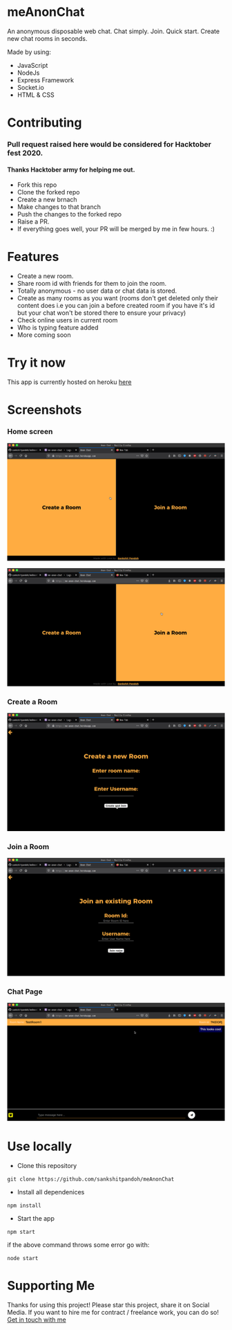 # meAnonChat
An anonymous disposable web chat.
Chat simply. Join. Quick start. Create new chat rooms in seconds.

Made by using:
- JavaScript
- NodeJs
- Express Framework
- Socket.io
- HTML & CSS


# Contributing

### Pull request raised here would be considered for Hacktober fest 2020.
#### Thanks Hacktober army for helping me out.

- Fork this repo 
- Clone the forked repo
- Create a new brnach
- Make changes to that branch
- Push the changes to the forked repo
- Raise a PR. 
- If everything goes well, your PR will be merged by me in few hours. :)

# Features
- Create a new room.
- Share room id with friends for them to join the room.
- Totally anonymous - no user data or chat data is stored.
- Create as many rooms as you want (rooms don't get deleted only their content does i.e you can join a before created room if you have it's id but your chat won't be stored there to ensure your privacy)
- Check online users in current room
- Who is typing feature added
-  More coming soon

# Try it now
This app is currently hosted on heroku [here](https://me-anon-chat.herokuapp.com/) 

# Screenshots
### Home screen
![HomePage](/screenshots/snap1.png)

![HomePage](/screenshots/snap3.png)

### Create a Room
![Create a Room](/screenshots/snap4.png)

### Join a Room
![Join a room](/screenshots/snap2.png)

### Chat Page
![Chat Page](/screenshots/snap5.png)

# Use locally
- Clone this repository
```
git clone https://github.com/sankshitpandoh/meAnonChat
```
- Install all dependenices
```
npm install
```
- Start the app
```
npm start 
```
if the above command throws some error go with:
```
node start
```

# Supporting Me
Thanks for using this project!
Please star this project, share it on Social Media.
If you want to hire me for contract / freelance work, you can do so! [Get in touch with me](https://www.linkedin.com/in/sankshit-pandoh/)
